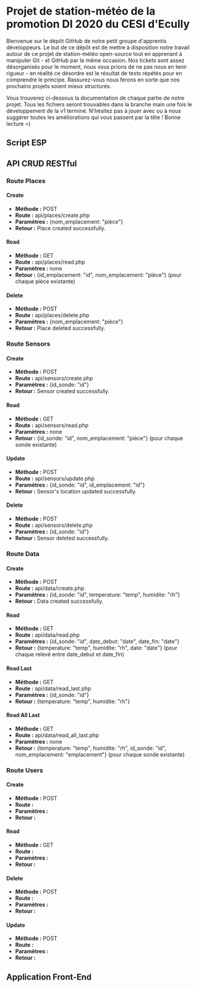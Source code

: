 <h1>Projet de station-météo de la promotion DI 2020 du CESI d'Ecully</h1>
<p>Bienvenue sur le dépôt GitHub de notre petit groupe d'apprentis développeurs. Le but de ce dépôt est de mettre à disposition notre travail autour de ce projet de station-météo open-source tout en apprenant à manipuler Git - et GitHub par la même occasion. Nos tickets sont assez désorganisés pour le moment, nous vous prions de ne pas nous en tenir rigueur - en réalité ce désordre est le résultat de tests répétés pour en comprendre le principe. Rassurez-vous nous ferons en sorte que nos prochains projets soient mieux structurés.</p>

<p>Vous trouverez ci-dessous la documentation de chaque partie de notre projet. Tous les fichiers seront trouvables dans la branche main une fois le développement de la v1 terminé. N'hésitez pas à jouer avec ou à nous suggérer toutes les améliorations qui vous passent par la tête ! Bonne lecture =)</p>

<h2>Script ESP</h2>

<h2>API CRUD RESTful</h2>

<h3>Route Places</h3>

<h4>Create</h4>

<ul>
  <li><strong>Méthode :</strong> POST</li>
  <li><strong>Route :</strong> api/places/create.php</li>
  <li><strong>Paramètres :</strong> {nom_emplacement: "pièce"}</li>
  <li><strong>Retour :</strong> Place created successfully.</li>
</ul>

<h4>Read</h4>

<ul>
  <li><strong>Méthode :</strong> GET</li>
  <li><strong>Route :</strong> api/places/read.php</li>
  <li><strong>Paramètres :</strong> none</li>
  <li><strong>Retour :</strong> {id_emplacement: "id", nom_emplacement: "pièce"} (pour chaque pièce existante)</li>
</ul>

<h4>Delete</h4>

<ul>
  <li><strong>Méthode :</strong> POST</li>
  <li><strong>Route :</strong> api/places/delete.php</li>
  <li><strong>Paramètres :</strong> {nom_emplacement: "pièce"}</li>
  <li><strong>Retour :</strong> Place deleted successfully.</li>
</ul>

<h3>Route Sensors</h3>

<h4>Create</h4>

<ul>
  <li><strong>Méthode :</strong> POST</li>
  <li><strong>Route :</strong> api/sensors/create.php</li>
  <li><strong>Paramètres :</strong> {id_sonde: "id"}</li>
  <li><strong>Retour :</strong> Sensor created successfully.</li>
</ul>

<h4>Read</h4>

<ul>
  <li><strong>Méthode :</strong> GET</li>
  <li><strong>Route :</strong> api/sensors/read.php</li>
  <li><strong>Paramètres :</strong> none</li>
  <li><strong>Retour :</strong> {id_sonde: "id", nom_emplacement: "pièce"} (pour chaque sonde existante)</li>
</ul>

<h4>Update</h4>

<ul>
  <li><strong>Méthode :</strong> POST</li>
  <li><strong>Route :</strong> api/sensors/update.php</li>
  <li><strong>Paramètres :</strong> {id_sonde: "id", id_emplacement: "id"}</li>
  <li><strong>Retour :</strong> Sensor's location updated successfully.</li>
</ul>

<h4>Delete</h4>

<ul>
  <li><strong>Méthode :</strong> POST</li>
  <li><strong>Route :</strong> api/sensors/delete.php</li>
  <li><strong>Paramètres :</strong> {id_sonde: "id"}</li>
  <li><strong>Retour :</strong> Sensor deleted successfully.</li>
</ul>

<h3>Route Data</h3>

<h4>Create</h4>

<ul>
  <li><strong>Méthode :</strong> POST</li>
  <li><strong>Route :</strong> api/data/create.php</li>
  <li><strong>Paramètres :</strong> {id_sonde: "id", temperature: "temp", humidite: "rh"}</li>
  <li><strong>Retour :</strong> Data created successfully.</li>
</ul>

<h4>Read</h4>

<ul>
  <li><strong>Méthode :</strong> GET</li>
  <li><strong>Route :</strong> api/data/read.php</li>
  <li><strong>Paramètres :</strong> {id_sonde: "id", date_debut: "date", date_fin: "date"}</li>
  <li><strong>Retour :</strong> {temperature: "temp", humidite: "rh", date: "date"} (pour chaque relevé entre date_debut et date_fin)</li>
</ul>

<h4>Read Last</h4>

<ul>
  <li><strong>Méthode :</strong> GET</li>
  <li><strong>Route :</strong> api/data/read_last.php</li>
  <li><strong>Paramètres :</strong> {id_sonde: "id"}</li>
  <li><strong>Retour :</strong> {temperature: "temp", humidite: "rh"}</li>
</ul>

<h4>Read All Last</h4>

<ul>
  <li><strong>Méthode :</strong> GET</li>
  <li><strong>Route :</strong> api/data/read_all_last.php</li>
  <li><strong>Paramètres :</strong> none</li>
  <li><strong>Retour :</strong> {temperature: "temp", humidite: "rh", id_sonde: "id", nom_emplacement: "emplacement"} (pour chaque sonde existante)</li>
</ul>

<h3>Route Users</h3>

<h4>Create</h4>

<ul>
  <li><strong>Méthode :</strong> POST</li>
  <li><strong>Route :</strong> </li>
  <li><strong>Paramètres :</strong> </li>
  <li><strong>Retour :</strong> </li>
</ul>

<h4>Read</h4>

<ul>
  <li><strong>Méthode :</strong> GET</li>
  <li><strong>Route :</strong> </li>
  <li><strong>Paramètres :</strong> </li>
  <li><strong>Retour :</strong> </li>
</ul>

<h4>Delete</h4>

<ul>
  <li><strong>Méthode :</strong> POST</li>
  <li><strong>Route :</strong> </li>
  <li><strong>Paramètres :</strong> </li>
  <li><strong>Retour :</strong> </li>
</ul>

<h4>Update</h4>

<ul>
  <li><strong>Méthode :</strong> POST</li>
  <li><strong>Route :</strong> </li>
  <li><strong>Paramètres :</strong> </li>
  <li><strong>Retour :</strong> </li>
</ul>

<h2>Application Front-End</h2>
